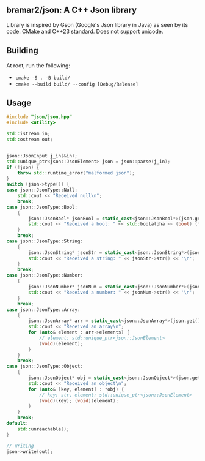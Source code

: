 ## bramar2/json: A C++ Json library
Library is inspired by Gson (Google's Json library in Java) as seen by its code. CMake and C++23 standard. Does not support unicode.

## Building
At root, run the following:
- `cmake -S . -B build/`
- `cmake --build build/ --config [Debug/Release]`

## Usage
```cpp
#include "json/json.hpp"
#include <utility>

std::istream in;
std::ostream out;


json::JsonInput j_in(&in);
std::unique_ptr<json::JsonElement> json = json::parse(j_in);
if (!json) {
	throw std::runtime_error("malformed json");
}
switch (json->type()) {
case json::JsonType::Null:
	std::cout << "Received null\n";
	break;
case json::JsonType::Bool:
	{
		json::JsonBool* jsonBool = static_cast<json::JsonBool*>(json.get());
		std::cout << "Received a bool: " << std::boolalpha << (bool) (*jsonBool) << '\n';
	}
	break;
case json::JsonType::String:
	{
		json::JsonString* jsonStr = static_cast<json::JsonString*>(json.get());
		std::cout << "Received a string: " << jsonStr->str() << '\n';
	}
	break;
case json::JsonType::Number:
	{
		json::JsonNumber* jsonNum = static_cast<json::JsonNumber*>(json.get());
		std::cout << "Received a number: " << jsonNum->str() << '\n';
	}
	break;
case json::JsonType::Array:
	{
		json::JsonArray* arr = static_cast<json::JsonArray*>(json.get());
		std::cout << "Received an array\n";
		for (auto& element : arr->elements) {
			// element: std::unique_ptr<json::JsonElement>
			(void)(element);
		}
	}
	break;
case json::JsonType::Object:
	{
		json::JsonObject* obj = static_cast<json::JsonObject*>(json.get());
		std::cout << "Received an object\n";
		for (auto& [key, element] : *obj) {
			// key: str, element: std::unique_ptr<json::JsonElement>
			(void)(key); (void)(element);
		}
	}
	break;
default:
	std::unreachable();
}

// Writing
json->write(out);
```